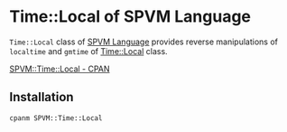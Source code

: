 # Time::Local of SPVM Language

<code>Time::Local</code> class of <a href="https://metacpan.org/pod/SPVM">SPVM Language</a> provides reverse manipulations of <code>localtime</code> and <code>gmtime</code> of <a href="https://metacpan.org/pod/SPVM::Time::Local">Time::Local</a> class.

<a href="https://metacpan.org/pod/SPVM::Time::Local">SPVM::Time::Local - CPAN</a>

## Installation

```
cpanm SPVM::Time::Local
```
